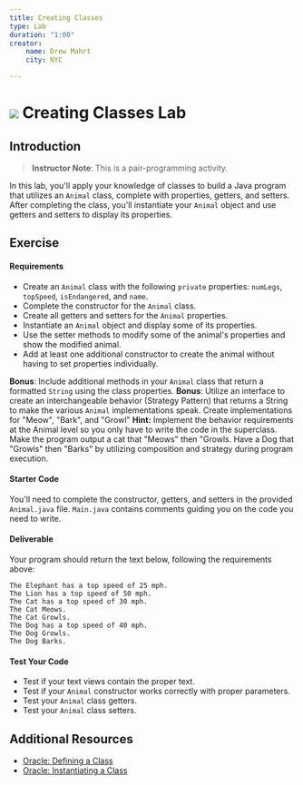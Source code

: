 ```yaml
---
title: Creating Classes
type: Lab
duration: "1:00"
creator:
    name: Drew Mahrt
    city: NYC

---
```


# ![](https://ga-dash.s3.amazonaws.com/production/assets/logo-9f88ae6c9c3871690e33280fcf557f33.png) Creating Classes Lab

## Introduction

> **Instructor Note**: This is a pair-programming activity.

In this lab, you'll apply your knowledge of classes to build a Java program that utilizes an `Animal` class, complete with properties, getters, and setters. After completing the class, you'll instantiate your `Animal` object and use getters and setters to display its properties.

## Exercise

#### Requirements

- Create an `Animal` class with the following `private` properties: `numLegs`, `topSpeed`, `isEndangered`, and `name`.
- Complete the constructor for the `Animal` class.
- Create all getters and setters for the `Animal` properties.
- Instantiate an `Animal` object and display some of its properties.
- Use the setter methods to modify some of the animal's properties and show the modified animal.
- Add at least one additional constructor to create the animal without having to set properties individually.


**Bonus**: Include additional methods in your `Animal` class that return a formatted `String` using the class properties.
**Bonus**: Utilize an interface to create an interchangeable behavior (Strategy Pattern) that returns a String to make the various `Animal` implementations speak.  Create implementations for "Meow", "Bark", and "Growl" **Hint:** Implement the behavior requirements at the Animal level so you only have to write the code in the superclass.  Make the program output a cat that "Meows" then "Growls.  Have a Dog that "Growls" then "Barks" by utilizing composition and strategy during program execution.

#### Starter Code

You'll need to complete the constructor, getters, and setters in the provided `Animal.java` file. `Main.java` contains comments guiding you on the code you need to write.

#### Deliverable

Your program should return the text below, following the requirements above:

```
The Elephant has a top speed of 25 mph.
The Lion has a top speed of 50 mph.
The Cat has a top speed of 30 mph. 
The Cat Meows.
The Cat Growls.
The Dog has a top speed of 40 mph.
The Dog Growls.
The Dog Barks.
```

#### Test Your Code

* Test if your text views contain the proper text.
* Test if your `Animal` constructor works correctly with proper parameters.
* Test your `Animal` class getters.
* Test your `Animal` class setters.

## Additional Resources

- [Oracle: Defining a Class](https://docs.oracle.com/javase/tutorial/java/javaOO/classes.html)
- [Oracle: Instantiating a Class](https://docs.oracle.com/javase/tutorial/java/javaOO/objects.html)
